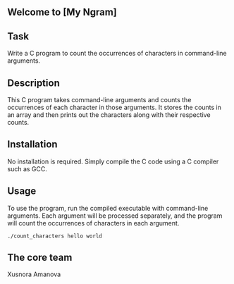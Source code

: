 ## Welcome to [My Ngram]

## Task
Write a C program to count the occurrences of characters in command-line arguments.

## Description
This C program takes command-line arguments and counts the occurrences of each character in those arguments. It stores the counts in an array and then prints out the characters along with their respective counts.

## Installation
No installation is required. Simply compile the C code using a C compiler such as GCC.

## Usage
To use the program, run the compiled executable with command-line arguments. Each argument will be processed separately, and the program will count the occurrences of characters in each argument.
```
./count_characters hello world
```

## The core team
Xusnora Amanova
